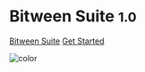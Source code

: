 <!-- _coverpage.md -->

# Bitween Suite <small>1.0</small>

[Bitween Suite](https://www.biko2.com/bitween/)
[Get Started](#bitween-suite-the-delightful-drupal-and-react-connector)

![color](#f0f0f0)
